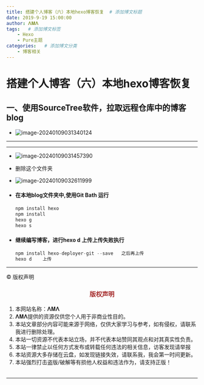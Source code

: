 ```yaml
---
title: 搭建个人博客（六）本地hexo博客恢复  # 添加博文标题
date: 2019-9-19 15:00:00
author: 𝚲𝚳𝚲
tags:   # 添加博文标签
	- Hexo
	- Pure主题
categories:   # 添加博文分类
	- 博客相关
---
```


# 搭建个人博客（六）本地hexo博客恢复

## 一、使用SourceTree软件，拉取远程仓库中的博客blog

- ![image-20240109031340124](https://gitee.com/lmlpla/blogimages/raw/master/imgs/202401090326970.png)

---

---



- ![image-20240109031457390](https://gitee.com/lmlpla/blogimages/raw/master/imgs/202401090326787.png)
- 删除这个文件夹
- ![image-20240109032611999](https://gitee.com/lmlpla/blogimages/raw/master/imgs/202401090326718.png)

- #### 在本地blog文件夹中,使用Git Bath 运行

  ```java
  npm install hexo
  npm install
  hexo g
  hexo s 
  ```

- #### 继续编写博客，进行hexo d 上传上传失败执行

  ```java
  npm install hexo-deployer-git --save   之后再上传
  hexo d    上传
  ```






----

© 版权声明

<escape>

<div>
    <h3 align="center"  style="color: brown;" >版权声明</h3>
    <table>
   		<tr>
    		<ol>
				<li>本网站名称：𝚲𝚳𝚲</li>
				<li>𝚲𝚳𝚲提供的资源仅供您个人用于非商业性目的。</li>
				<li>本站文章部分内容可能来源于网络，仅供大家学习与参考，如有侵权，请联系我进行删除处理。</li>
				<li>本站一切资源不代表本站立场，并不代表本站赞同其观点和对其真实性负责。</li>
        		<li>本站一律禁止以任何方式发布或转载任何违法的相关信息，访客发现请举报</li> 
        		<li>本站资源大多存储在云盘，如发现链接失效，请联系我，我会第一时间更新。</li>
        		<li>本站强烈打击盗版/破解等有损他人权益和违法作为，请支持正版！</li>  
			</ol>
		</tr>
	</table>
</div>



</escape>

----





